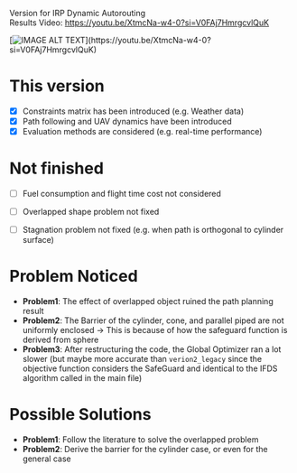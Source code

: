 Version for IRP Dynamic Autorouting\
Results Video: https://youtu.be/XtmcNa-w4-0?si=V0FAj7HmrgcvlQuK



[![IMAGE ALT TEXT]([http://img.youtube.com/vi/YOUTUBE_VIDEO_ID_HERE/0.jpg](https://i.ytimg.com/vi/XtmcNa-w4-0/maxresdefault.jpg?sqp=-oaymwEmCIAKENAF8quKqQMa8AEB-AH-CYAC0AWKAgwIABABGH8gFigTMA8=&rs=AOn4CLBpfI0dtGTICMLXn0p-fkg7nzS5AA))](https://youtu.be/XtmcNa-w4-0?si=V0FAj7HmrgcvlQuK)

# This version
- [x] Constraints matrix has been introduced (e.g. Weather data)
- [x] Path following and UAV dynamics have been introduced
- [x] Evaluation methods are considered (e.g. real-time performance)

# Not finished
- [ ] Fuel consumption and flight time cost not considered
- [ ] Overlapped shape problem not fixed
- [ ] Stagnation problem not fixed (e.g. when path is orthogonal to cylinder surface)


# Problem Noticed
- **Problem1**: The effect of overlapped object ruined the path planning result
- **Problem2**: The Barrier of the cylinder, cone, and parallel piped are not uniformly enclosed -> This is because of how the safeguard function is derived from sphere
- **Problem3**: After restructuring the code, the Global Optimizer ran a lot slower (but maybe more accurate than `verion2_legacy` since the objective function considers the SafeGuard and identical to the IFDS algorithm called in the main file)

# Possible Solutions
- **Problem1**: Follow the literature to solve the overlapped problem
- **Problem2**: Derive the barrier for the cylinder case, or even for the general case






